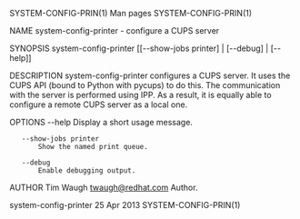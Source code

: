 SYSTEM-CONFIG-PRIN(1)                                                                                                                                  Man pages                                                                                                                                  SYSTEM-CONFIG-PRIN(1)

NAME
       system-config-printer - configure a CUPS server

SYNOPSIS
       system-config-printer [[--show-jobs printer] | [--debug] | [--help]]

DESCRIPTION
       system-config-printer configures a CUPS server. It uses the CUPS API (bound to Python with pycups) to do this. The communication with the server is performed using IPP. As a result, it is equally able to configure a remote CUPS server as a local one.

OPTIONS
       --help
           Display a short usage message.

       --show-jobs printer
           Show the named print queue.

       --debug
           Enable debugging output.

AUTHOR
       Tim Waugh <twaugh@redhat.com>
           Author.

system-config-printer                                                                                                                                 25 Apr 2013                                                                                                                                 SYSTEM-CONFIG-PRIN(1)
